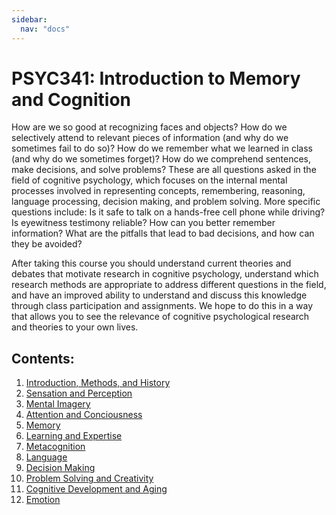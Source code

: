 ```yaml
---
sidebar:
  nav: "docs"
---
```

# PSYC341: Introduction to Memory and Cognition

How are we so good at recognizing faces and objects? How do we selectively attend to relevant pieces of information (and why do we sometimes fail to do so)? How do we remember what we learned in class (and why do we sometimes forget)? How do we comprehend sentences, make decisions, and solve problems? These are all questions asked in the field of cognitive psychology, which focuses on the internal mental processes involved in representing concepts, remembering, reasoning, language processing, decision making, and problem solving. More specific questions include: Is it safe to talk on a hands-free cell phone while driving? Is eyewitness testimony reliable? How can you better remember information? What are the pitfalls that lead to bad decisions, and how can they be avoided? 

After taking this course you should understand current theories and debates that motivate research in cognitive psychology, understand which research methods are appropriate to address different questions in the field, and have an improved ability to understand and discuss this knowledge through class participation and assignments. We hope to do this in a way that allows you to see the relevance of cognitive psychological research and theories to your own lives. 

## Contents:

1. [Introduction, Methods, and History](/_pages/intromethods.md)
2. [Sensation and Perception](/_pages/sensation-perception.md)
3. [Mental Imagery](/_pages/mentalimagery.md)
4. [Attention and Conciousness](/_pages/attention-consciousness.md)
5. [Memory](/_pages/memory.md)
6. [Learning and Expertise](/_pages/learning-expertise.md)
7. [Metacognition](/_pages/metacognition.md)
8. [Language](/_pages/language.md)
9. [Decision Making](/_pages/decisionmaking.md)
10. [Problem Solving and Creativity](/_pages/problemsolving-creativity.md)
11. [Cognitive Development and Aging](/_pages/cogdev-aging.md)
12. [Emotion](/_pages/emotion.md)


